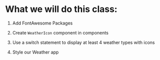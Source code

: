 # What we will do this class:

1. Add FontAwesome Packages

2. Create `WeatherIcon` component in components

3. Use a switch statement to display at least 4 weather types with icons

4. Style our Weather app
